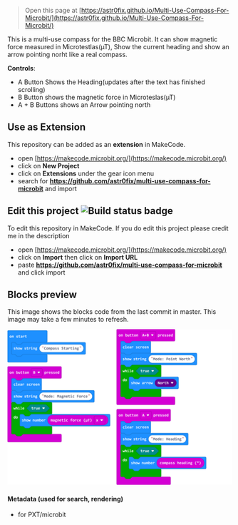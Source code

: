
> Open this page at [https://astr0fix.github.io/Multi-Use-Compass-For-Microbit/](https://astr0fix.github.io/Multi-Use-Compass-For-Microbit/)

This is a multi-use compass for the BBC Microbit. It can show magnetic force measured in Microtestlas(µT), Show the current heading and show an arrow pointing norht like a real compass.

**Controls**:
* A Button Shows the Heading(updates after the text has finished scrolling)
* B Button shows the magnetic force in Microteslas(µT)
* A + B Buttons shows an Arrow pointing north

## Use as Extension

This repository can be added as an **extension** in MakeCode.

* open [https://makecode.microbit.org/](https://makecode.microbit.org/)
* click on **New Project**
* click on **Extensions** under the gear icon menu
* search for **https://github.com/astr0fix/multi-use-compass-for-microbit** and import

## Edit this project ![Build status badge](https://github.com/astr0fix/multi-use-compass-for-microbit/workflows/MakeCode/badge.svg)

To edit this repository in MakeCode. If you do edit this project please credit me in the description

* open [https://makecode.microbit.org/](https://makecode.microbit.org/)
* click on **Import** then click on **Import URL**
* paste **https://github.com/astr0fix/multi-use-compass-for-microbit** and click import

## Blocks preview

This image shows the blocks code from the last commit in master.
This image may take a few minutes to refresh.

![A rendered view of the blocks](https://github.com/Astr0Fix/Multi-Use-Compass-For-Microbit/blob/master/microbit-screenshot.png?raw=true)

#### Metadata (used for search, rendering)

* for PXT/microbit
<script src="https://makecode.com/gh-pages-embed.js"></script><script>makeCodeRender("{{ site.makecode.home_url }}", "{{ site.github.owner_name }}/{{ site.github.repository_name }}");</script>
